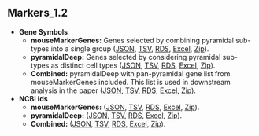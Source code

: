 ## Markers_1.2

* **Gene Symbols**
    - **mouseMarkerGenes:** Genes selected by combining pyramidal sub-types into a single group ([JSON](https://raw.githubusercontent.com/oganm/neuroExpressoAnalysis/master/analysis/01.SelectGenes/Markers_1.2/markerGenes.json), [TSV](markerGeneTSVs), [RDS](https://raw.githubusercontent.com/oganm/neuroExpressoAnalysis/master/analysis/01.SelectGenes/Markers_1.2/mouseMarkerGenes.rds), [Excel](https://raw.githubusercontent.com/oganm/neuroExpressoAnalysis/master/analysis/01.SelectGenes/Markers_1.2/markerGenes.xls), [Zip](https://raw.githubusercontent.com/oganm/neuroExpressoAnalysis/master/analysis/01.SelectGenes/Markers_1.2/markerGenes.zip)). 
    - **pyramidalDeep:**  Genes selected by considering pyramidal sub-types as distinct cell types ([JSON](https://raw.githubusercontent.com/oganm/neuroExpressoAnalysis/master/analysis/01.SelectGenes/Markers_1.2/markerGenesPyraDeep.json), [TSV](markerGeneTSVsPyraDeep), [RDS](https://raw.githubusercontent.com/oganm/neuroExpressoAnalysis/master/analysis/01.SelectGenes/Markers_1.2/mouseMarkerGenesPyramidalDeep.rds), [Excel](https://raw.githubusercontent.com/oganm/neuroExpressoAnalysis/master/analysis/01.SelectGenes/Markers_1.2/markerGenesPyraDeep.xls), [Zip](https://raw.githubusercontent.com/oganm/neuroExpressoAnalysis/master/analysis/01.SelectGenes/Markers_1.2/markerGenesPyraDeep.zip)). 
    - **Combined:**  pyramidalDeep with pan-pyramidal gene list from mouseMarkerGenes included. This list is used in downstream analysis in the paper ([JSON](https://raw.githubusercontent.com/oganm/neuroExpressoAnalysis/master/analysis/01.SelectGenes/Markers_1.2/markerGenesCombined.json), [TSV](markerGeneTSVsCombined), [RDS](https://raw.githubusercontent.com/oganm/neuroExpressoAnalysis/master/analysis/01.SelectGenes/Markers_1.2/mouseMarkerGenesCombined.rds), [Excel](https://raw.githubusercontent.com/oganm/neuroExpressoAnalysis/master/analysis/01.SelectGenes/Markers_1.2/markerGenesCombined.xls), [Zip](https://raw.githubusercontent.com/oganm/neuroExpressoAnalysis/master/analysis/01.SelectGenes/Markers_1.2/markerGenesCombined.zip)). 
* **NCBI ids**
    - **mouseMarkerGenes:** ([JSON](https://raw.githubusercontent.com/oganm/neuroExpressoAnalysis/master/analysis/01.SelectGenes/Markers_1.2/markerGenesNCBI.json), [TSV](markerGeneTSVsNCBI), [RDS](https://raw.githubusercontent.com/oganm/neuroExpressoAnalysis/master/analysis/01.SelectGenes/Markers_1.2/mouseMarkerGenesNCBI.rds), [Excel](https://raw.githubusercontent.com/oganm/neuroExpressoAnalysis/master/analysis/01.SelectGenes/Markers_1.2/markerGenesNCBI.xls), [Zip](https://raw.githubusercontent.com/oganm/neuroExpressoAnalysis/master/analysis/01.SelectGenes/Markers_1.2/markerGenesNCBI.zip)). 
    - **pyramidalDeep:** ([JSON](https://raw.githubusercontent.com/oganm/neuroExpressoAnalysis/master/analysis/01.SelectGenes/Markers_1.2/markerGenesPyraDeepNCBI.json), [TSV](markerGeneTSVsPyraDeepNCBI), [RDS](https://raw.githubusercontent.com/oganm/neuroExpressoAnalysis/master/analysis/01.SelectGenes/Markers_1.2/mouseMarkerGenesPyramidalDeepNCBI.rds), [Excel](https://raw.githubusercontent.com/oganm/neuroExpressoAnalysis/master/analysis/01.SelectGenes/Markers_1.2/markerGenesPyraDeepNCBI.xls), [Zip](https://raw.githubusercontent.com/oganm/neuroExpressoAnalysis/master/analysis/01.SelectGenes/Markers_1.2/markerGenesPyraDeepNCBI.zip)). 
    - **Combined:** ([JSON](https://raw.githubusercontent.com/oganm/neuroExpressoAnalysis/master/analysis/01.SelectGenes/Markers_1.2/markerGenesCombinedNCBI.json), [TSV](markerGeneTSVsCombinedNCBI), [RDS](https://raw.githubusercontent.com/oganm/neuroExpressoAnalysis/master/analysis/01.SelectGenes/Markers_1.2/mouseMarkerGenesCombinedNCBI.rds), [Excel](https://raw.githubusercontent.com/oganm/neuroExpressoAnalysis/master/analysis/01.SelectGenes/Markers_1.2/markerGenesCombinedNCBI.xls), [Zip](https://raw.githubusercontent.com/oganm/neuroExpressoAnalysis/master/analysis/01.SelectGenes/Markers_1.2/markerGenesCombinedNCBI.zip)). 
